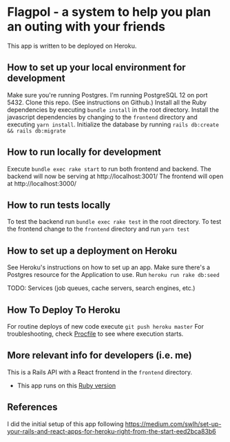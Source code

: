 # Flagpol - a system to help you plan an outing with your friends

This app is written to be deployed on Heroku.

## How to set up your local environment for development
Make sure you're running Postgres. I'm running PostgreSQL 12 on port 5432.
Clone this repo. (See instructions on Github.)
Install all the Ruby dependencies by executing `bundle install` in the root directory.
Install the javascript dependencies by changing to the `frontend` directory and executing `yarn install`.
Initialize the database by running `rails db:create && rails db:migrate`

## How to run locally for development
Execute `bundle exec rake start` to run both frontend and backend.
The backend will now be serving at http://localhost:3001/
The frontend will open at http://localhost:3000/

## How to run tests locally
To test the backend run `bundle exec rake test` in the root directory.
To test the frontend change to the `frontend` directory and run `yarn test`

## How to set up a deployment on Heroku
See Heroku's instructions on how to set up an app.
Make sure there's a Postgres resource for the Application to use.
Run `heroku run rake db:seed`

TODO: Services (job queues, cache servers, search engines, etc.)

## How To Deploy To Heroku
For routine deploys of new code execute `git push heroku master`
For troubleshooting, check [Procfile](Procfile) to see where execution starts.

## More relevant info for developers (i.e. me)
This is a Rails API with a React frontend in the `frontend` directory.
* This app runs on this [Ruby version](.ruby-version)

## References
I did the initial setup of this app following https://medium.com/swlh/set-up-your-rails-and-react-apps-for-heroku-right-from-the-start-eed2bca83b6

